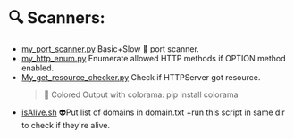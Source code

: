 # 🔍 Scanners:

- [my_port_scanner.py](https://github.com/MoElaSec/Net_Tools/blob/main/Scanners/my_port_scanner.py) Basic+Slow 🐍 port scanner.
- [my_http_enum.py](https://github.com/MoElaSec/Net_Tools/blob/main/Scanners/my_http_enum.py) Enumerate allowed HTTP methods if OPTION method enabled.
- [My_get_resource_checker.py](https://github.com/MoElaSec/Net_Tools/blob/main/Scanners/My_get_resource_checker.py) Check if HTTPServer got resource.   
  >🎨 Colored Output with colorama:  pip install colorama
- [isAlive.sh](https://github.com/MoElaSec/Net_Tools/blob/main/Scanners/isAlive.sh) 👽Put list of domains in domain.txt +run this script in same dir to check if they're alive.
